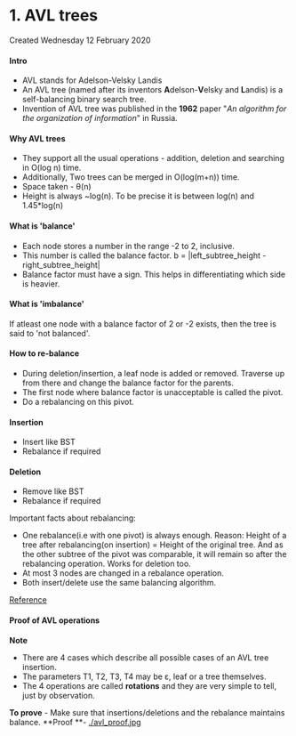 # 1. AVL trees
Created Wednesday 12 February 2020

#### Intro
* AVL stands for Adelson-Velsky Landis
* An AVL tree (named after its inventors **A**delson-**V**elsky and **L**andis) is a self-balancing binary search tree.
* Invention of AVL tree was published in the **1962** paper "*An algorithm for the organization of information*" in Russia.

#### Why AVL trees
* They support all the usual operations - addition, deletion and searching  in O(log n) time.
* Additionally, Two trees can be merged in O(log(m+n)) time.
* Space taken - θ(n)
* Height is always ~log(n). To be precise it is between log(n) and 1.45*log(n)

#### What is 'balance'
* Each node stores a number in the range -2 to 2, inclusive.
* This number is called the balance factor. b = |left_subtree_height - right_subtree_height|
* Balance factor must have a sign. This helps in differentiating which side is heavier.

#### What is 'imbalance'
If atleast one node with a balance factor of 2 or -2 exists, then the tree is said to 'not balanced'.

#### How to re-balance
* During deletion/insertion, a leaf node is added or removed. Traverse up from there and change the balance factor for the parents.
* The first node where balance factor is unacceptable is called the pivot.
* Do a rebalancing on this pivot.

#### Insertion
* Insert like BST
* Rebalance if required

#### Deletion
* Remove like BST
* Rebalance if required

Important facts about rebalancing:
* One rebalance(i.e with one pivot) is always enough. Reason: Height of a tree after rebalancing(on insertion) = Height of the original tree. And as the other subtree of the pivot was comparable, it will remain so after the rebalancing operation. Works for deletion too.
* At most 3 nodes are changed in a rebalance operation.
* Both insert/delete use the same balancing algorithm.

[Reference](https://skerritt.blog/avl/)

#### Proof of AVL operations
**Note**
* There are 4 cases which describe all possible cases of an AVL tree insertion.
* The parameters T1, T2, T3, T4 may be ε, leaf or a tree themselves.
* The 4 operations are called **rotations** and they are very simple to tell, just by observation.

**To prove** - Make sure that insertions/deletions and the rebalance maintains balance.
**Proof **- [./avl_proof.jpg](1._AVL_trees/avl_proof.jpg)